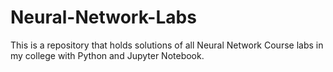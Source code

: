 # Neural-Network-Labs
This is a repository that holds  solutions of all Neural Network Course labs in my college with Python and Jupyter Notebook.
